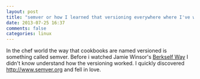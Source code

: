 ```yaml
---
layout: post
title: "semver or how I learned that versioning everywhere where I've worked is stupid and semver is the way to go"
date: 2013-07-25 16:37
comments: false
categories: linux  
---
```


In the chef world the way that cookbooks are named versioned is something called semver.  Before i watched Jamie Winsor's [Berkself Way](https://www.youtube.com/watch?v=hYt0E84kYUI) I didn't know understand how the versioning worked.  I quickly discovered http://www.semver.org and fell in love.


